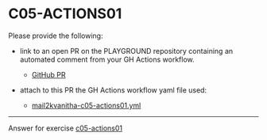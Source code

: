 # C05-ACTIONS01

Please provide the following:

- link to an open PR on the PLAYGROUND repository containing an automated comment from your GH Actions workflow.
  - [GitHub PR](https://github.com/devopsacademyau/playground/pull/101)

- attach to this PR the GH Actions workflow yaml file used:
  - [mail2kvanitha-c05-actions01.yml](mail2kvanitha-c05-actions01.yml)

<!-- Don't change anything below this point-->
<!-- Before commiting, remove both commented lines--> 
***
Answer for exercise [c05-actions01](https://github.com/devopsacademyau/academy/blob/f118599695e0db44aee0616e9612bb850606fb39/classes/05class/exercises/c05-actions01/README.md)
